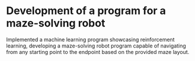 # Development of a program for a maze-solving robot 
Implemented a machine learning program showcasing reinforcement learning, developing a maze-solving robot program capable of navigating from any starting point to the endpoint based on the provided maze layout. 
